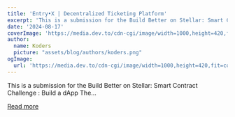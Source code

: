 ```yaml
---
title: 'Entry•X | Decentralized Ticketing Platform'
excerpt: 'This is a submission for the Build Better on Stellar: Smart Contract Challenge : Build a dApp   The...'
date: '2024-08-17'
coverImage: 'https://media.dev.to/cdn-cgi/image/width=1000,height=420,fit=cover,gravity=auto,format=auto/https%3A%2F%2Fdev-to-uploads.s3.amazonaws.com%2Fuploads%2Farticles%2Fdy377vjtmkgwm411ow8q.png'
author:
  name: Koders
  picture: "assets/blog/authors/koders.png"
ogImage:
  url: 'https://media.dev.to/cdn-cgi/image/width=1000,height=420,fit=cover,gravity=auto,format=auto/https%3A%2F%2Fdev-to-uploads.s3.amazonaws.com%2Fuploads%2Farticles%2Fdy377vjtmkgwm411ow8q.png'
---
```


This is a submission for the Build Better on Stellar: Smart Contract Challenge : Build a dApp   The...

[Read more](https://dev.to/jose_carlostoscano_3bb03/entryx-decentralized-ticketing-platform-3ak1)
